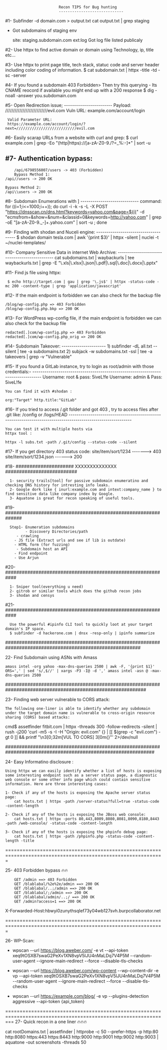 
							Recon TIPS for Bug hunting
							-----------------------------

 #1- Subfinder -d domain.com > output.txt
     cat output.txt | grep staging
   - Got subdomains of staging env
   
     site: staging.subdomain.com ext:log
     Got log file listed publicaly


 #2- Use httpx to find active domain or domain using Technology, ip, title etc...

 #3- Use httpx to print page title, tech stack, statuc code and server header including color coding of information.
     $ cat subdomain.txt | httpx -title -td -sc -server

 
 #4- If you found a subdomain 403 Forbidden> Then try this querying - Its CNAME reocord if available you might end up with a 200 response
     $ dig -noall -answer you.subdomain.com

 #5- Open Redirection issue;
     ------------------------
     Payload: ///////////////////////////evil.com
     Vuln URL: example.com/account/login
 
     Valid Parameter URL: 
     https://example.com/account/login/?next=///////////////////////////evil.com


 #6- Easily scarap URLs from a website with curl and grep: 
     $ curl example.com | grep -Eo "(http|https)://[a-zA-Z0-9./?=_%:-]*" | sort -u

 
#7- Authentication bypass:
--------------------------	
     	/api/6798556007/users -> 403 (Forbidden)
     	Bypass Method 1:
	/api//users -> 200 OK

	Bypass Method 2:
	/api\\users -> 200 OK


#8- Subdomain Enumerations with ]
    -----------------------------
	command:
	for ((i=1;i<=1000;i++)); do curl -i -k -s -L -X POST "https://dnsscan.cn/dns.html?keywords=yahoo.com&page=${i}" -d "ecmsfrom=&show=&num=&classid=0&keywords=http://yahoo.com" | grep -oE "[a-zA-Z0-9._-]+\.yahoo.com" | sort -u ; done


#9- Finding with shodan and Nuceli engine:
    -------------------------------------
   $ shodan domain tesla.com | awk '{print $3}' | httpx -silent | nuclei -t ~/nuclei-templates/


#10- Company Sensitive Data in internet Web Archive:
     ----------------------------------------------
     cat subdomains.txt | waybackurls | tee waybackurls.txt | grep -E "\\.xls|\\.xlsx|\\.json|\\.pdf|\\.sql|\\.doc|\\.docx|\\.pptx"


#11- Find js file using httpx: 
  
     $ echo http://target.com | gau | grep '\.js$' | httpx -status-code -mc 200 -content-type | grep 'application/javascript'


#12- If the main endpoint is forbidden we can also check for the backup file
     	
	/blog/wp-config.php => 403 Forbidden
	/blog/wp-config.php.bkp => 200 OK


#13- For WordPress wp-config file, if the main endpoint is forbidden we can also check for the backup file
     	
	redacted[.]com/wp-config.php => 403 Forbidden
	redacted[.]com/wp-config.php_orig => 200 OK


#14- Subdomain Takeover:
    ----------------------
   	1) subfinder -dL all.txt --silent | tee -a subdomains.txt
	2) subjack -w subdomains.txt -ssl | tee -a takeovers | grep -v "Vulnerable"



 #15- If you found a GitLab instance, try to login as root/admin with those credentials:- 
      ----------------------------------------------------------------------------------
	Username: root & pass: 5iveL!fe
	Username: admin & Pass: 5iveL!fe

	You can find it with #shodan :

	org:"Target" http.title:"GitLab"


 #16- If you tried to access /.git folder and got 403 , try to access files  after .git like: /config or /logs/HEAD
      -------------------------------------------------------------------------------------------------------------

	You can test it with multiple hosts via 
 	httpx tool :

	httpx -l subs.txt -path /.git/config --status-code --silent



 #17- If you get directory 403 status code:
 	site/item/sort/1234     ------->   403
	site/item/sort/1234.json ------>   200
 


 #18- ##################### XXXXXXXXXXXXXX ##########################
        
      1- security trails[tool] for passive subdomain enumeratino and checking DNS history for intresting info leaks.
      2- Google dork like { inurl:example.com and intext:company_name } to find sensitive data like company index by Google.
      3- Aquatone is great for recon speaking of useful tools.


 #19- ##############################################################

      Step1- Enumeration subdomains
             - Discovery Directories/path
	     - crawling
		- JS file (Extract urls and see if lib is outdate)
		- HTML form (for fuzzing)
	     - Subdomain host an API
		- Find endpoint
		- Use Arjun

 #20- ############################################################
 
      1- Sniper tool(everything u need)
      2- gitrob or similar tools which does the github recon jobs
      3- shodan and censys

 #21- ############################################################
  
      Use the powerful #ipinfo CLI tool to quickly loot at your target domain's IP space.
      $ subfinder -d hackerone.com | dnsx -resp-only | ipinfo summarize

#########################################################################################################

22- Find Subdomain using ASNs with Amass

    amass intel -org yahoo -max-dns-queries 2500 | awk -F, '{print $1}' ORS=',' | sed 's/,$//' | xargs -P3 -I@ -d ',' amass intel -asn @ -max-dns-queries 2500

###########################################################################################################


23- Finding web server vulnerable to CORS attack:
    
    The following one-liner is able to identify whether any subdomain under the target domain name is vulnerable to cross-origin resource sharing (CORS) based attacks:

cmd$  assetfinder fitbit.com | httpx -threads 300 -follow-redirects -silent | rush -j200 'curl -m5 -s -I -H "Origin: evil.com" {} | [[ $(grep -c "evil.com") -gt 0 ]] && printf "\n3[0;32m[VUL TO CORS] 3[0m{}"' 2>/dev/null


##############################################################################################################

24- Easy Informatino disclosure :

    Using httpx we can easily identify whether a list of hosts is exposing some interesting endpoint such as a server status page, a diagnostic web console or some other info page which could contain sensitive information. Here are three interesting cases:

    1- Check if any of the hosts is exposing the Apache server status page:
        cat hosts.txt | httpx -path /server-status?full=true -status-code -content-length

    2- Check if any of the hosts is exposing the JBoss web console:
        cat hosts.txt | httpx -ports 80,443,8009,8080,8081,8090,8180,8443 -path /web-console/ -status-code -content-length

    3- Check if any of the hosts is exposing the phpinfo debug page:
        cat hosts.txt | httpx -path /phpinfo.php -status-code -content-length -title

=============================================================================================================        

25- 403 Forbidden bypass 🔥🔥

        GET /admin ==> 403 Forbidden
        GET /blablabal/%2e%2e/admin ==> 200 OK
        GET /blablabal/..;/admin ==> 200 OK 
        GET /blablabal/;/admin ==> 200 OK
        GET /blablabal/admin/..;/ ==> 200 OK
        GET /admin?access=1 ==> 200 OK

X-Forwarded-Host:hbwyi0zunythsqlef73y04wb127svh.burpcollaborator.net


=============================================================================================================

26- WP-Scan:
  -  wpscan --url https://blog.aweber.com/ -e vt --api-token xeq9tOSXB7swaG2PeXv1XN8vpV5lJU4nMaLDq7V4P5M  --random-user-agent --ignore-main-redirect --force --disable-tls-checks

  -  wpscan --url https://blog.aweber.com/wp-content --wp-content-dir -e vp --api-token xeq9tOSXB7swaG2PeXv1XN8vpV5lJU4nMaLDq7V4P5M --random-user-agent --ignore-main-redirect --force --disable-tls-checks

  - wpscan --url https://example.com/blog/ -e vp --plugins-detection aggressive --api-token {api_token}
  
===============================================================================================================
27- 
    Quick recon in a one liner 🔥🔥🔥

cat rootDomains.txt | assetfinder | httprobe -c 50 --prefer-https -p http:80 http:8080 https:443 https:8443 http:9000 http:9001 http:9002 http:9003 | aquatone  -out screenshots -threads 50
































































